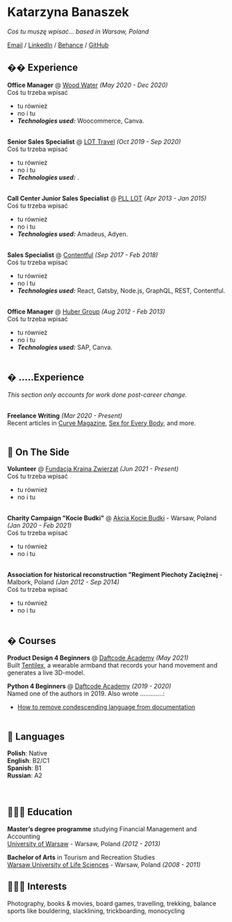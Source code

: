 # Katarzyna Banaszek

_Coś tu muszę wpisać... based in Warsaw, Poland_ <br>

[Email](mailto:banaszek.kb@gmail.com) / [LinkedIn](https://www.linkedin.com/in/katarzyna-banaszek-201910141/) / [Behance](https://www.behance.net/katarzybanasze)  / [GitHub](https://github.com/katarzynabanaszek/) 


## �� Experience

**Office Manager** @ [Wood Water](https://woodwater.eu/en/wood-water-2/) _(May 2020 - Dec 2020)_ <br>
Coś tu trzeba wpisać
  - tu również
  - no i tu
  - **_Technologies used:_** Woocommerce, Canva.
<br><br>

**Senior Sales Specialist** @ [LOT Travel](https://www.lottravel.com/dla-firm/) _(Oct 2019 - Sep 2020)_ <br>
Coś tu trzeba wpisać
  - tu również
  - no i tu
  - **_Technologies used:_** .
    <br><br>

**Call Center Junior Sales Specialist** @ [PLL LOT](https://www.lot.com/pl/en) _(Apr 2013 - Jan 2015)_ <br>
Coś tu trzeba wpisać
  - tu również
  - no i tu
  - **_Technologies used:_** Amadeus, Adyen.
  <br><br>

**Sales Specialist** @ [Contentful](https://www.contentful.com/) _(Sep 2017 - Feb 2018)_ <br>
Coś tu trzeba wpisać
  - tu również
  - no i tu
  - **_Technologies used:_** React, Gatsby, Node.js, GraphQL, REST, Contentful.
    <br><br>
    
**Office Manager** @ [Huber Group](https://www.hubergroup.com/pl/en/) _(Aug 2012 - Feb 2013)_ <br>
Coś tu trzeba wpisać
  - tu również
  - no i tu
  - **_Technologies used:_** SAP, Canva.
<br><br>
    
## � .....Experience

_This section only accounts for work done post-career change._
<br><br>

**Freelance Writing** _(Mar 2020 - Present)_ <br>
Recent articles in [Curve Magazine](......), [Sex for Every Body](.....), and more.
<br><br>

## 📌 On The Side

**Volunteer** @ [Fundacja Kraina Zwierząt](https://krainazwierzat.com.pl/) _(Jun 2021 - Present)_<br>
Coś tu trzeba wpisać
  - tu również
  - no i tu
  <br><br>

**Charity Campaign "Kocie Budki"** @ [Akcja Kocie Budki](https://z-p42.www.instagram.com/akcjakociebudki/) - Warsaw, Poland _(Jan 2020 - Feb 2021)_<br>
Coś tu trzeba wpisać
  - tu również
  - no i tu
  <br><br>
  
**Association for historical reconstruction "Regiment Piechoty Zaciężnej** - Malbork, Poland _(Jan 2012 - Sep 2014)_ <br>
Coś tu trzeba wpisać
  - tu również
  - no i tu
  <br><br>

## � Courses

**Product Design 4 Beginners** @ [Daftcode Academy](https://daftacademy.com/) _(May 2021)_ <br>
Built [Tentilex](), a wearable armband that records your hand movement and generates a live 3D-model. 

**Python 4 Beginners** @ [Daftcode Academy](https://daftacademy.com/) _(2019 - 2020)_ <br>
Named one of the  authors in 2019. Also wrote .............:
  - [How to remove condescending language from documentation](.....)
<br><br>

## 💬 Languages

**Polish**: Native <br>
**English**: B2/C1 <br>
**Spanish**: B1 <br>
**Russian**: A2 <br>
<br><br>

## 👩🏼‍🎓 Education

**Master’s degree programme** studying Financial Management and Accounting<br>
[University of Warsaw](http://www.wz.uw.edu.pl/en) - Warsaw, Poland _(2012 - 2013)_

**Bachelor of Arts** in Tourism and Recreation Studies<br>
[Warsaw University of Life Sciences](https://www.sggw.edu.pl/en/) - Warsaw, Poland _(2008 - 2011)_

## 👩🏼‍🎓 Interests

Photography, books & movies, board games, travelling, trekking, balance sports like bouldering, slacklining, trickboarding, monocycling <br>
